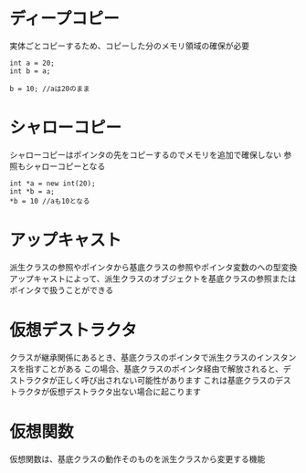 # ディープコピー
実体ごとコピーするため、コピーした分のメモリ領域の確保が必要
```
int a = 20;
int b = a;

b = 10; //aは20のまま
```
# シャローコピー
シャローコピーはポインタの先をコピーするのでメモリを追加で確保しない
参照もシャローコピーとなる
```
int *a = new int(20);
int *b = a;
*b = 10 //aも10となる
```

# アップキャスト
派生クラスの参照やポインタから基底クラスの参照やポインタ変数のへの型変換
アップキャストによって、派生クラスのオブジェクトを基底クラスの参照またはポインタで扱うことができる

# 仮想デストラクタ
クラスが継承関係にあるとき、基底クラスのポインタで派生クラスのインスタンスを指すことがある
この場合、基底クラスのポインタ経由で解放されると、デストラクタが正しく呼び出されない可能性があります
これは基底クラスのデストラクタが仮想デストラクタ出ない場合に起こります

# 仮想関数
仮想関数は、基底クラスの動作そのものを派生クラスから変更する機能


